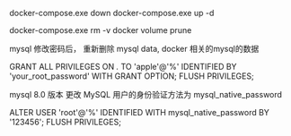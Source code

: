 docker-compose.exe down
docker-compose.exe up -d

docker-compose.exe rm -v
docker volume prune

mysql 修改密码后， 重新删除 mysql data, docker 相关的mysql的数据

GRANT ALL PRIVILEGES ON *.* TO 'apple'@'%' IDENTIFIED BY 'your_root_password' WITH GRANT OPTION;
FLUSH PRIVILEGES;

mysql 8.0 版本
更改 MySQL 用户的身份验证方法为 mysql_native_password

ALTER USER 'root'@'%' IDENTIFIED WITH mysql_native_password BY '123456';
FLUSH PRIVILEGES;
